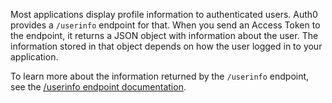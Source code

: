 Most applications display profile information to authenticated users. Auth0 provides a `/userinfo` endpoint for that. When you send an Access Token to the endpoint, it returns a JSON object with information about the user. The information stored in that object depends on how the user logged in to your application. 

To learn more about the information returned by the `/userinfo` endpoint, see the [/userinfo endpoint documentation](/api/authentication#get-user-info).